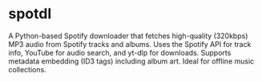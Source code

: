 # spotdl
A Python-based Spotify downloader that fetches high-quality (320kbps) MP3 audio from Spotify tracks and albums. Uses the Spotify API for track info, YouTube for audio search, and yt-dlp for downloads. Supports metadata embedding (ID3 tags) including album art. Ideal for offline music collections.
